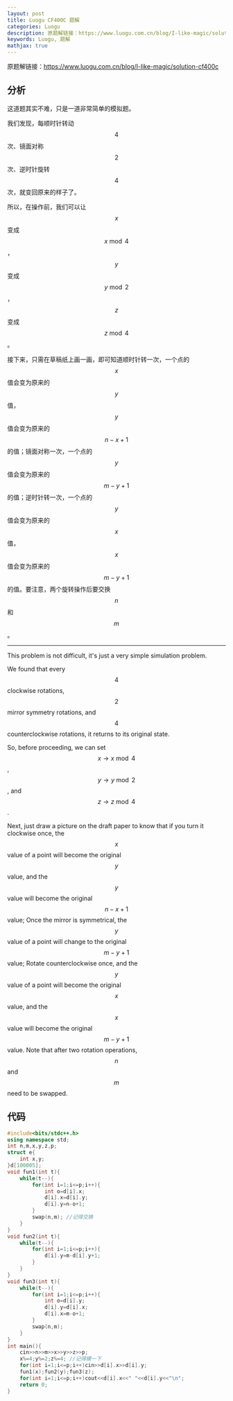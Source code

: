 ```yaml
---
layout: post
title: Luogu CF400C 题解
categories: Luogu
description: 原题解链接：https://www.luogu.com.cn/blog/I-like-magic/solution-cf400c
keywords: Luogu, 题解
mathjax: true
---
```


原题解链接：<https://www.luogu.com.cn/blog/I-like-magic/solution-cf400c>

## 分析

这道题其实不难，只是一道非常简单的模拟题。

我们发现，每顺时针转动 $$4$$ 次、镜面对称 $$2$$ 次、逆时针旋转 $$4$$ 次，就变回原来的样子了。

所以，在操作前，我们可以让 $$x$$ 变成 $$x\bmod 4$$，$$y$$ 变成 $$y\bmod 2$$，$$z$$ 变成 $$z\bmod 4$$。

接下来，只需在草稿纸上画一画，即可知道顺时针转一次，一个点的 $$x$$ 值会变为原来的 $$y$$ 值，$$y$$ 值会变为原来的 $$n-x+1$$ 的值；镜面对称一次，一个点的 $$y$$ 值会变为原来的 $$m-y+1$$ 的值；逆时针转一次，一个点的 $$y$$ 值会变为原来的 $$x$$ 值，$$x$$ 值会变为原来的 $$m-y+1$$ 的值。要注意，两个旋转操作后要交换 $$n$$ 和 $$m$$。

---

This problem is not difficult, it's just a very simple simulation problem.

We found that every $$4$$ clockwise rotations, $$2$$ mirror symmetry rotations, and $$4$$ counterclockwise rotations, it returns to its original state.

So, before proceeding, we can set $$x\to x \bmod 4$$, $$y \to y \bmod 2$$, and $$z \to z \bmod 4$$.

Next, just draw a picture on the draft paper to know that if you turn it clockwise once, the $$x$$ value of a point will become the original $$y$$ value, and the $$y$$ value will become the original $$n-x+1$$ value; Once the mirror is symmetrical, the $$y$$ value of a point will change to the original $$m-y+1$$ value; Rotate counterclockwise once, and the $$y$$ value of a point will become the original $$x$$ value, and the $$x$$ value will become the original $$m-y+1$$ value. Note that after two rotation operations, $$n$$ and $$m$$ need to be swapped.

## 代码

```cpp
#include<bits/stdc++.h>
using namespace std;
int n,m,x,y,z,p;
struct e{
	int x,y;
}d[100005];
void fun1(int t){
	while(t--){
		for(int i=1;i<=p;i++){
			int o=d[i].x;
			d[i].x=d[i].y;
			d[i].y=n-o+1;
		}
		swap(n,m); //记得交换
	}
}
void fun2(int t){
	while(t--){
		for(int i=1;i<=p;i++){
			d[i].y=m-d[i].y+1;
		}
	}
}
void fun3(int t){
	while(t--){
		for(int i=1;i<=p;i++){
			int o=d[i].y;
			d[i].y=d[i].x;
			d[i].x=m-o+1;
		}
		swap(n,m);
	}
}
int main(){
	cin>>n>>m>>x>>y>>z>>p;
	x%=4;y%=2;z%=4; //记得模一下
	for(int i=1;i<=p;i++)cin>>d[i].x>>d[i].y;
	fun1(x);fun2(y);fun3(z);
	for(int i=1;i<=p;i++)cout<<d[i].x<<" "<<d[i].y<<"\n";
	return 0;
} 
```
